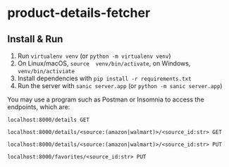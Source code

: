 # product-details-fetcher

## Install & Run
1. Run `virtualenv venv` (or `python -m virtualenv venv`)
2. On Linux/macOS, `source  venv/bin/activate`, on Windows, `venv/bin/activiate`
3. Install dependencies with `pip install -r requirements.txt`
4. Run the server with `sanic server.app` (or `python -m sanic server.app`)

You may use a program such as Postman or Insomnia to access the endpoints, which are:

`localhost:8000/details GET`

`localhost:8000/details/<source:(amazon|walmart)>/<source_id:str> GET`

`localhost:8000/details/<source:(amazon|walmart)>/<source_id:str> PUT`

`localhost:8000/favorites/<source_id:str> PUT`
